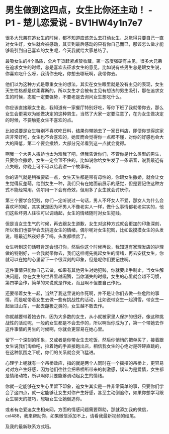 # 男生做到这四点，女生比你还主动！ - P1 - 楚儿恋爱说 - BV1HW4y1n7e7

很多大兄弟在追女生的时候，都不知道应该怎么去打动女生，总觉得只要自己一直对女生好，女生就会被感动，其实到最后感动的只有你自己而已，那该怎么做才能够吸引到自己喜欢的女生呢，今天我就给大家总结了。

最吸女生的4个品质，全片干货赶紧点赞收藏，第一态度强硬有主见，很多大兄弟在追求女生的时候，总是喜欢去征求女生的意见，比如说有些男生总是跟女生说，你喜欢吃什么呀，我请你去吃，你想去哪玩啊，我带你去。

他们以为这种方式是尊重女生的想法，其实在女生眼里就是没有主见的表现，女生天生性格都是优柔寡断的，所以女生才会被有主见有想法的男生吸引，那在追求女生的时候，态度一定要强势，不要老是去询问女生想吃什么。

你应该直接跟女生说，我知道有一家餐厅特别好吃，等你下班了我就带你去，那么女生会更喜欢为她做决定的这种男生，当然了大家一定要注意了，在为女生做决定的时候，不要触犯女生不喜欢的点。

比如说要是女生特别不喜欢吃日料，结果你带她去了一家日料店，即便你觉得这家店非常好吃，女生也不会喜欢的，她反而会觉得你一点都不懂，对你的好感也会大大的降低，第二个要会撒娇，大部分兄弟看到这一点就会觉得。

啊我一个大男人撒娇也太为难我了吧，但我告诉你们，不管你是什么类型的男生，只要你会撒娇，女生一定会顶不住的，比如说你给女生发了一条语音，说我最近有点失眠，你晚上可不可以给我讲一个故事呀。

你的语气就是稍微要软一点，女生天生都是带有母性的，你跟女生撒娇，就会让女生觉得反差萌，给到女生一种，我们只有在她面前展示的感觉，但是要记住这种方式不能经常用，偶尔用一下会有奇效，但用多了女生就会讨厌你。

第三个要学会犯贱，你们一定听说过一句话，男人不坏女人不爱，那女人为什么会喜欢坏的呢，其实就是因为坏男人不像老实人一样，做什么事情都老老实实的，他们这些坏男人往往可以调动起，女生的情绪随时对女生犯贱。

但是当女生生气的时候，再去跟女生道歉，女生对这种方式就会更加的印象深刻，所以我们也要学会去挑逗女生的情绪，偶尔呢对女生犯贱，比如说摸摸女生的头发说，嗯最近熬夜好多了吗，头发都喷岔了。

女生听到这句话呀肯定会想打你，然后你这个时候再说，我知道有家理发店的护理做的特别好，一会我就带你去，我们这样呢先挑起女生的情绪，再去安抚女生，你就可以在她的心里留下一个很深刻的印象，但是呢你们要记住啊。

这件事情只能你自己去做，如果有其他男生对她犯贱，你就要出手制止，当女生解决问题，你在女生的世界里越闹腾，当你消失的时候，女生的心里就会越不习惯，第四学会作，简单的来说就是作死，而且啊不但要自己作死。

还要带着女生一起，当然了我这里说的作死啊，并不是让你们去做一些危险的事情，而是呢带着女生去做一些有挑战性的活动，比如说带女生一起滑雪，带女生一起坐过山车，一起去蹦极之类的，女生越不敢去作。

你就越要带着她去作，因为大多数的女生，从小就被家里人保护的很好，像这种挑战性的活动呢，一般的女生都是不会去作的，所以啊当你成为了，第一个带她去作这件事情的男生的时候啊，你就会更容易在她心里。

留下一个深刻的印象，又或者是你带女生去吃饭，然后你悄悄的把单买了，接着跟女生说我们淘单吧，拉着她的手直接跑出店，相信我女生的心绝对是砰砰直跳的，在这种氛围之下呢，你们的关系就会突飞猛进。

心理学上呢就有一个吊桥效应，指的就是两个人同时在一个摇摆的吊桥上，更容易对对方产生好感，因为他们往往会把吊桥所带来的刺激感，误认为是爱情，女生都是情绪动物，所以啊你只要能够调动起女生的情绪。

你就一定能够在女生心里留下印象，追女生其实是一件非常简单的事，只要你们学会了这四点，就一定能够让女生对你产生好感，甚至主动倒追你，如果你想学习跟女生聊天的技巧，想吸女生让她倒追你。

或者有恋爱追女生相亲网，方面的情感问题需要帮助，那就添加我的微信，cxl488，我来帮助你，如果微信添加不上，请看我最新视频的结尾。

及我的最新联系方式哦。